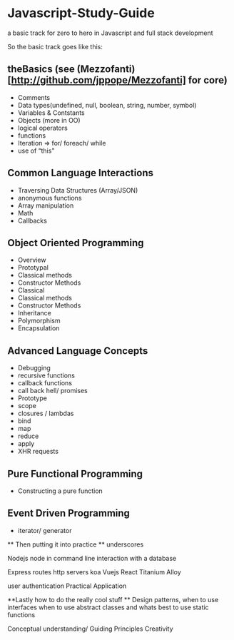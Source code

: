 # Javascript-Study-Guide
a basic track for zero to hero in Javascript and full stack development


So the basic track goes like this:

##  theBasics (see (Mezzofanti)[http://github.com/jppope/Mezzofanti] for core)

*	Comments
*	Data types(undefined, null, boolean, string, number, symbol)
* 	Variables & Contstants
*	Objects (more in OO)
*	logical operators
*	functions
*	Iteration => for/ foreach/ while
*	use of “this"


## Common Language Interactions

*	Traversing Data Structures (Array/JSON)
*	anonymous functions
*	Array manipulation
*	Math
*	Callbacks

## Object Oriented Programming

*	Overview
*	Prototypal 
*	Classical methods
* 	Constructor Methods
*	Classical
*	Classical methods
* 	Constructor Methods
*	Inheritance 
*	Polymorphism
* 	Encapsulation


##  Advanced Language Concepts 
*	Debugging
*	recursive functions
*	callback functions
*	call back hell/ promises
*	Prototype
*	scope
*	closures / lambdas
*	bind
*	map
*	reduce
*	apply
*	XHR requests

## Pure Functional Programming

* Constructing a pure function

## Event Driven Programming

* 	iterator/ generator


** Then putting it into practice **
underscores

Nodejs
     node in command line
     interaction with a database

Express
     routes
     http servers
koa
Vuejs
React
Titanium
Alloy

user authentication
Practical Application


**Lastly how to do the really cool stuff **
Design patterns,
when to use interfaces
when to use abstract classes
and whats best to use static functions


Conceptual understanding/ Guiding Principles
Creativity
